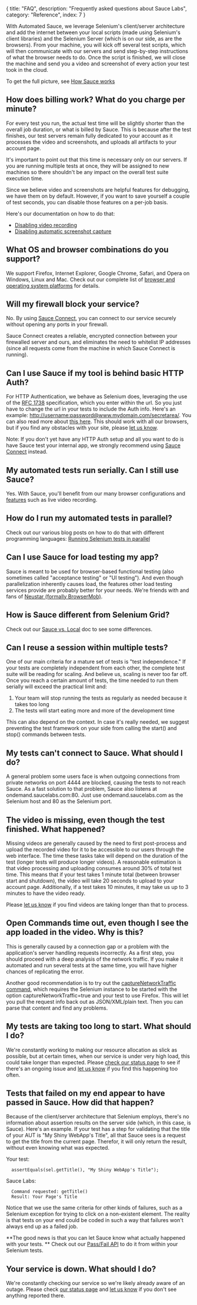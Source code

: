{
  title: "FAQ",
  description: "Frequently asked questions about Sauce Labs",
  category: "Reference",
  index: 7
}

With Automated Sauce, we leverage Selenium's client/server architecture and add the internet between your local scripts (made using Selenium's client libraries) and the Selenium Server (which is on our side, as are the browsers). From your machine, you will kick off several test scripts, which will then communicate with our servers and send step-by-step instructions of what the browser needs to do. Once the script is finished, we will close the machine and send you a video and screenshot of every action your test took in the cloud.

To get the full picture, see [How Sauce works](https://saucelabs.com/docs/sauce-vs-local)

## How does billing work? What do you charge per minute?

For every test you run, the actual test time will be slightly shorter than the overall job duration, or what is billed by Sauce. This is because after the test finishes, our test servers remain fully dedicated to your account as it processes the video and screenshots, and uploads all artifacts to your account page.

It's important to point out that this time is necessary only on our servers. If you are running multiple tests at once, they will be assigned to new machines so there shouldn't be any impact on the overall test suite execution time.

Since we believe video and screenshots are helpful features for debugging, we have them on by default. However, if you want to save yourself a couple of test seconds, you can disable those features on a per-job basis.

Here's our documentation on how to do that:

- [Disabling video recording](/reference/test-configuration/#disabling-video-recording)
- [Disabling automatic screenshot capture](/reference/test-configuration/#disabling-step-by-step-screenshots)

## What OS and browser combinations do you support?

We support Firefox, Internet Explorer, Google Chrome, Safari, and Opera on Windows, Linux and Mac. Check out our complete list of [browser and operating system platforms](https://saucelabs.com/platforms) for details.

## Will my firewall block your service?

No. By using [Sauce Connect](/reference/sauce-connect), you can connect to our service securely without opening any ports in your firewall.

Sauce Connect creates a reliable, encrypted connection between your firewalled server and ours, and eliminates the need to whitelist IP addresses (since all requests come from the machine in which Sauce Connect is running).

## Can I use Sauce if my tool is behind basic HTTP Auth?

For HTTP Authentication, we behave as Selenium does, leveraging the use of the [RFC 1738](http://freesoft.org/CIE/RFC/1738/7.htm) specification, which you enter within the url. So you just have to change the url in your tests to include the Auth info. Here's an example: [http://username:password@www.mydomain.com/secretarea/](http://username:password@www.mydomain.com/secretarea/). You can also read more about [this here](http://wiki.openqa.org/display/SEL/Selenium%2BCore%2BFAQ#SeleniumCoreFAQ-HowdoIuseSeleniumtologintositesthatrequireHTTPbasicauthentication%28wherethebrowsermakesamodaldialogaskingforcredentials%29%3F). This should work with all our browsers, but if you find any obstacles with your site, please [let us know](mailto:help@saucelabs.com).

Note: If you don't yet have any HTTP Auth setup and all you want to do is have Sauce test your internal app, we strongly recommend using [Sauce Connect](/reference/sauce-connect) instead.

## My automated tests run serially. Can I still use Sauce?

Yes. With Sauce, you'll benefit from our many browser configurations and [features](https://saucelabs.com/features) such as live video recording.

## How do I run my automated tests in parallel?

Check out our various blog posts on how to do that with different programming languages: [ Running Selenium tests in parallel](http://sauceio.com/index.php/tag/parallel-testing/)

## Can I use Sauce for load testing my app?

Sauce is meant to be used for browser-based functional testing (also sometimes called "acceptance testing" or "UI testing"). And even though parallelization inherently causes load, the features other load testing services provide are probably better for your needs. We're friends with and fans of [Neustar (formally BrowserMob)](http://www.neustar.biz/enterprise/web-performance).

## How is Sauce different from Selenium Grid?

Check out our [Sauce vs. Local](https://saucelabs.com/docs/sauce-vs-local) doc to see some differences.

## Can I reuse a session within multiple tests?

One of our main criteria for a mature set of tests is "test independence." If your tests are completely independent from each other, the complete test suite will be reading for scaling. And believe us, scaling is never too far off. Once you reach a certain amount of tests, the time needed to run them serially will exceed the practical limit and:

  1. Your team will stop running the tests as regularly as needed because it takes too long
  2. The tests will start eating more and more of the development time

This can also depend on the context. In case it's really needed, we suggest preventing the test framework on your side from calling the start() and stop() commands between tests.

## My tests can't connect to Sauce. What should I do?

A general problem some users face is when outgoing connections from private networks on port 4444 are blocked, causing the tests to not reach Sauce. As a fast solution to that problem, Sauce also listens at ondemand.saucelabs.com:80. Just use ondemand.saucelabs.com as the Selenium host and 80 as the Selenium port.

## The video is missing, even though the test finished. What happened?

Missing videos are generally caused by the need to first post-process and upload the recorded video for it to be accessible to our users through the web interface. The time these tasks take will depend on the duration of the test (longer tests will produce longer videos). A reasonable estimation is that video processing and uploading consumes around 30% of total test time. This means that if your test takes 1 minute total (between browser start and shutdown), the video will take 20 seconds to upload to your account page. Additionally, if a test takes 10 minutes, it may take us up to 3 minutes to have the video ready.

Please [let us know](http://support.saucelabs.com/forums) if you find videos are taking longer than that to process.

## Open Commands time out, even though I see the app loaded in the video. Why is this?

This is generally caused by a connection gap or a problem with the application's server handling requests incorrectly. As a first step, you should proceed with a deep analysis of the network traffic. If you make it automated and run several tests at the same time, you will have higher chances of replicating the error.

Another good recommendation is to try out the [captureNetworkTraffic command](http://stackoverflow.com/questions/5103127/can-selenium-monitor-xhr-requests), which requires the Selenium instance to be started with the option captureNetworkTraffic=true and your test to use Firefox. This will let you pull the request info back out as JSON/XML/plain text. Then you can parse that content and find any problems.

## My tests are taking too long to start. What should I do?

We're constantly working to making our resource allocation as slick as possible, but at certain times, when our service is under very high load, this could take longer than expected. Please [check our status page](http://status.saucelabs.com) to see if there's an ongoing issue and [let us know](http://support.saucelabs.com/forums) if you find this happening too often.

## Tests that failed on my end appear to have passed in Sauce. How did that happen?

Because of the client/server architecture that Selenium employs, there's no information about assertion results on the server side (which, in this case, is Sauce). Here's an example. If your test has a step for validating that the title of your AUT is "My Shiny WebApp's Title", all that Sauce sees is a request to get the title from the current page. Therefor, it will only return the result, without even knowing what was expected.

Your test:


      assertEquals(sel.getTitle(), "My Shiny WebApp's Title");


Sauce Labs:


      Command requested: getTitle()
      Result: Your Page's Title


Notice that we use the same criteria for other kinds of failures, such as a Selenium exception for trying to click on a non-existent element. The reality is that tests on your end could be coded in such a way that failures won't always end up as a failed job.

**The good news is that you can let Sauce know what actually happened with your tests. ** Check out our [Pass/Fail API](/reference/test-configuration/#recording-pass-fail-status) to do it from within your Selenium tests.

## Your service is down. What should I do?

We're constantly checking our service so we're likely already aware of an outage. Please check [our status page](http://status.saucelabs.com) and [let us know](http://support.saucelabs.com/forums) if you don't see anything reported there.
  